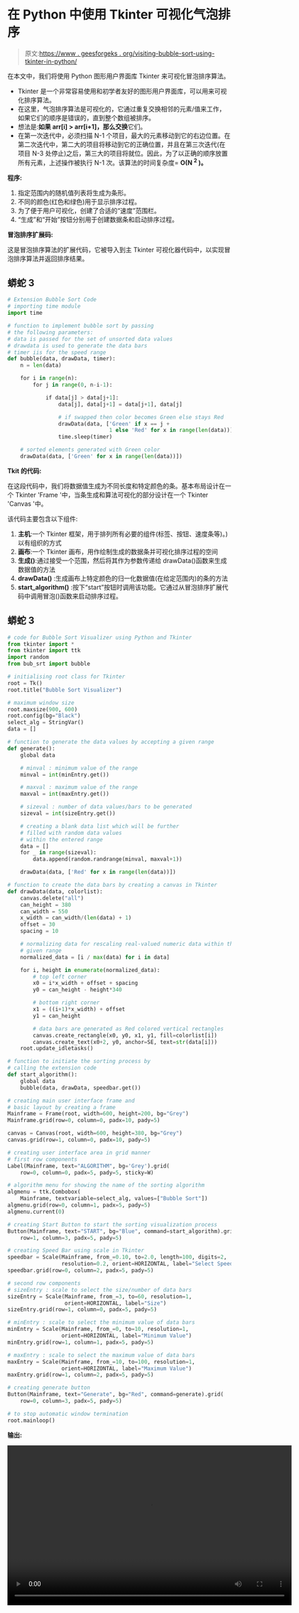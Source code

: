 # 在 Python 中使用 Tkinter 可视化气泡排序

> 原文:[https://www . geesforgeks . org/visiting-bubble-sort-using-tkinter-in-python/](https://www.geeksforgeeks.org/visualizing-bubble-sort-using-tkinter-in-python/)

在本文中，我们将使用 Python 图形用户界面库 Tkinter 来可视化冒泡排序算法。

*   Tkinter 是一个非常容易使用和初学者友好的图形用户界面库，可以用来可视化排序算法。
*   在这里，气泡排序算法是可视化的，它通过重复交换相邻的元素/值来工作，如果它们的顺序是错误的，直到整个数组被排序。
*   想法是:**如果 arr[i] > arr[i+1]，那么交换**它们。
*   在第一次迭代中，必须扫描 N-1 个项目，最大的元素移动到它的右边位置。在第二次迭代中，第二大的项目将移动到它的正确位置，并且在第三次迭代(在项目 N-3 处停止)之后，第三大的项目将就位。因此，为了以正确的顺序放置所有元素，上述操作被执行 N-1 次。该算法的时间复杂度= **O(N <sup>2</sup> )。**

**程序:**

1.  指定范围内的随机值列表将生成为条形。
2.  不同的颜色(红色和绿色)用于显示排序过程。
3.  为了便于用户可视化，创建了合适的“速度”范围栏。
4.  “生成”和“开始”按钮分别用于创建数据条和启动排序过程。

**冒泡排序扩展码:**

这是冒泡排序算法的扩展代码，它被导入到主 Tkinter 可视化器代码中，以实现冒泡排序算法并返回排序结果。

## 蟒蛇 3

```py
# Extension Bubble Sort Code
# importing time module
import time

# function to implement bubble sort by passing
# the following parameters:
# data is passed for the set of unsorted data values
# drawdata is used to generate the data bars
# timer iis for the speed range
def bubble(data, drawData, timer):
    n = len(data)

    for i in range(n):
        for j in range(0, n-i-1):

            if data[j] > data[j+1]:
                data[j], data[j+1] = data[j+1], data[j]

                # if swapped then color becomes Green else stays Red
                drawData(data, ['Green' if x == j +
                                1 else 'Red' for x in range(len(data))])
                time.sleep(timer)

    # sorted elements generated with Green color
    drawData(data, ['Green' for x in range(len(data))])
```

**Tkit 的代码:**

在这段代码中，我们将数据值生成为不同长度和特定颜色的条。基本布局设计在一个 Tkinter 'Frame '中，当条生成和算法可视化的部分设计在一个 Tkinter 'Canvas '中。

该代码主要包含以下组件:

1.  **主机**:一个 Tkinter 框架，用于排列所有必要的组件(标签、按钮、速度条等)。)以有组织的方式
2.  **画布**:一个 Tkinter 画布，用作绘制生成的数据条并可视化排序过程的空间
3.  **生成()**:通过接受一个范围，然后将其作为参数传递给 drawData()函数来生成数据值的方法
4.  **drawData()** :生成画布上特定颜色的归一化数据值(在给定范围内)的条的方法
5.  **start_algorithm()** :按下“start”按钮时调用该功能。它通过从冒泡排序扩展代码中调用冒泡()函数来启动排序过程。

## 蟒蛇 3

```py
# code for Bubble Sort Visualizer using Python and Tkinter
from tkinter import *
from tkinter import ttk
import random
from bub_srt import bubble

# initialising root class for Tkinter
root = Tk()
root.title("Bubble Sort Visualizer")

# maximum window size
root.maxsize(900, 600)
root.config(bg="Black")
select_alg = StringVar()
data = []

# function to generate the data values by accepting a given range
def generate():
    global data

    # minval : minimum value of the range
    minval = int(minEntry.get())

    # maxval : maximum value of the range
    maxval = int(maxEntry.get())

    # sizeval : number of data values/bars to be generated
    sizeval = int(sizeEntry.get())

    # creating a blank data list which will be further
    # filled with random data values
    # within the entered range
    data = []
    for _ in range(sizeval):
        data.append(random.randrange(minval, maxval+1))

    drawData(data, ['Red' for x in range(len(data))])

# function to create the data bars by creating a canvas in Tkinter
def drawData(data, colorlist):
    canvas.delete("all")
    can_height = 380
    can_width = 550
    x_width = can_width/(len(data) + 1)
    offset = 30
    spacing = 10

    # normalizing data for rescaling real-valued numeric data within the
    # given range
    normalized_data = [i / max(data) for i in data]

    for i, height in enumerate(normalized_data):
        # top left corner
        x0 = i*x_width + offset + spacing
        y0 = can_height - height*340

        # bottom right corner
        x1 = ((i+1)*x_width) + offset
        y1 = can_height

        # data bars are generated as Red colored vertical rectangles
        canvas.create_rectangle(x0, y0, x1, y1, fill=colorlist[i])
        canvas.create_text(x0+2, y0, anchor=SE, text=str(data[i]))
    root.update_idletasks()

# function to initiate the sorting process by
# calling the extension code
def start_algorithm():
    global data
    bubble(data, drawData, speedbar.get())

# creating main user interface frame and
# basic layout by creating a frame
Mainframe = Frame(root, width=600, height=200, bg="Grey")
Mainframe.grid(row=0, column=0, padx=10, pady=5)

canvas = Canvas(root, width=600, height=380, bg="Grey")
canvas.grid(row=1, column=0, padx=10, pady=5)

# creating user interface area in grid manner
# first row components
Label(Mainframe, text="ALGORITHM", bg='Grey').grid(
    row=0, column=0, padx=5, pady=5, sticky=W)

# algorithm menu for showing the name of the sorting algorithm
algmenu = ttk.Combobox(
    Mainframe, textvariable=select_alg, values=["Bubble Sort"])
algmenu.grid(row=0, column=1, padx=5, pady=5)
algmenu.current(0)

# creating Start Button to start the sorting visualization process
Button(Mainframe, text="START", bg="Blue", command=start_algorithm).grid(
    row=1, column=3, padx=5, pady=5)

# creating Speed Bar using scale in Tkinter
speedbar = Scale(Mainframe, from_=0.10, to=2.0, length=100, digits=2,
                 resolution=0.2, orient=HORIZONTAL, label="Select Speed")
speedbar.grid(row=0, column=2, padx=5, pady=5)

# second row components
# sizeEntry : scale to select the size/number of data bars
sizeEntry = Scale(Mainframe, from_=3, to=60, resolution=1,
                  orient=HORIZONTAL, label="Size")
sizeEntry.grid(row=1, column=0, padx=5, pady=5)

# minEntry : scale to select the minimum value of data bars
minEntry = Scale(Mainframe, from_=0, to=10, resolution=1,
                 orient=HORIZONTAL, label="Minimum Value")
minEntry.grid(row=1, column=1, padx=5, pady=5)

# maxEntry : scale to select the maximum value of data bars
maxEntry = Scale(Mainframe, from_=10, to=100, resolution=1,
                 orient=HORIZONTAL, label="Maximum Value")
maxEntry.grid(row=1, column=2, padx=5, pady=5)

# creating generate button
Button(Mainframe, text="Generate", bg="Red", command=generate).grid(
    row=0, column=3, padx=5, pady=5)

# to stop automatic window termination
root.mainloop()
```

**输出:**

<video class="wp-video-shortcode" id="video-547196-1" width="640" height="360" preload="metadata" controls=""><source type="video/mp4" src="https://media.geeksforgeeks.org/wp-content/uploads/20210110184510/zoom_0.mp4?_=1">[https://media.geeksforgeeks.org/wp-content/uploads/20210110184510/zoom_0.mp4](https://media.geeksforgeeks.org/wp-content/uploads/20210110184510/zoom_0.mp4)</video>